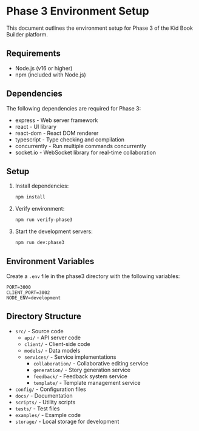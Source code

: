 # Phase 3 Environment Setup

This document outlines the environment setup for Phase 3 of the Kid Book Builder platform.

## Requirements

- Node.js (v16 or higher)
- npm (included with Node.js)

## Dependencies

The following dependencies are required for Phase 3:

- express - Web server framework
- react - UI library
- react-dom - React DOM renderer
- typescript - Type checking and compilation
- concurrently - Run multiple commands concurrently
- socket.io - WebSocket library for real-time collaboration

## Setup

1. Install dependencies:
   ```bash
   npm install
   ```

2. Verify environment:
   ```bash
   npm run verify-phase3
   ```

3. Start the development servers:
   ```bash
   npm run dev:phase3
   ```

## Environment Variables

Create a `.env` file in the phase3 directory with the following variables:

```
PORT=3000
CLIENT_PORT=3002
NODE_ENV=development
```

## Directory Structure

- `src/` - Source code
  - `api/` - API server code
  - `client/` - Client-side code
  - `models/` - Data models
  - `services/` - Service implementations
    - `collaboration/` - Collaborative editing service
    - `generation/` - Story generation service
    - `feedback/` - Feedback system service
    - `template/` - Template management service
- `config/` - Configuration files
- `docs/` - Documentation
- `scripts/` - Utility scripts
- `tests/` - Test files
- `examples/` - Example code
- `storage/` - Local storage for development 